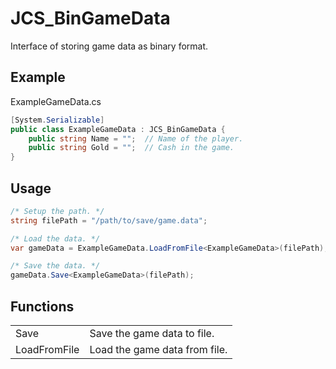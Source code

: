 # JCS_BinGameData

Interface of storing game data as binary format.


## Example

ExampleGameData.cs

```cs
[System.Serializable]
public class ExampleGameData : JCS_BinGameData {
    public string Name = "";  // Name of the player.
    public string Gold = "";  // Cash in the game.
}
```


## Usage

```cs
/* Setup the path. */
string filePath = "/path/to/save/game.data";

/* Load the data. */
var gameData = ExampleGameData.LoadFromFile<ExampleGameData>(filePath);

/* Save the data. */
gameData.Save<ExampleGameData>(filePath);
```


## Functions

<table>
  <tr>
    <td>Save</td>
    <td>Save the game data to file.</td>
  </tr>
  <tr>
    <td>LoadFromFile</td>
    <td>Load the game data from file.</td>
  </tr>
</table>

